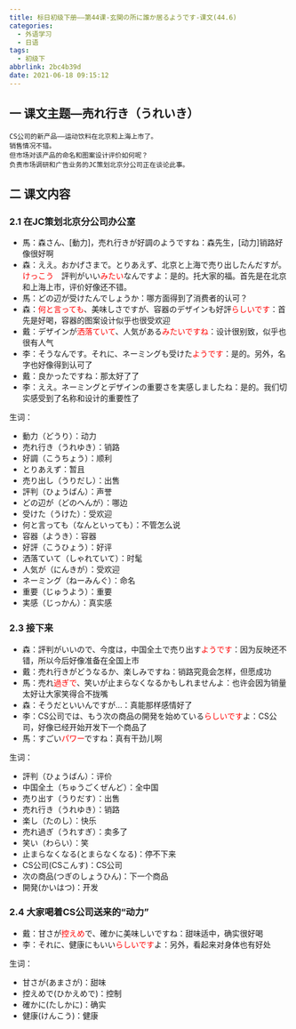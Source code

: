 ```yaml
---
title: 标日初级下册——第44课-玄関の所に誰か居るようです-课文(44.6)
categories:
  - 外语学习
  - 日语
tags:
  - 初级下
abbrlink: 2bc4b39d
date: 2021-06-18 09:15:12
---
```

## 一 课文主题—売れ行き（うれいき）

```
CS公司的新产品——运动饮料在北京和上海上市了。
销售情况不错。
但市场对该产品的命名和图案设计评价如何呢？
负责市场调研和广告业务的JC策划北京分公司正在谈论此事。
```

<!--more-->

## 二 课文内容

### 2.1 在JC策划北京分公司办公室

* 馬：森さん、[動力]，売れ行きが好調のようですね：森先生，[动力]销路好像很好啊
* 森：ええ。おかげさまで。とりあえず、北京と上海で売り出したんだすが。<font color=red>けっこう</font>　評判がいい<font color=red>みたい</font>なんですよ：是的。托大家的福。首先是在北京和上海上市，评价好像还不错。
* 馬：どの辺が受けたんでしょうか：哪方面得到了消费者的认可？
* 森：<font color=red>何と言っても</font>、美味しさですが、容器のデザインも好評<font color=red>らしいです</font>：首先是好喝，容器的图案设计似乎也很受欢迎
* 戴：デザインが<font color=red>洒落ていて</font>、人気がある<font color=red>みたいですね</font>：设计很别致，似乎也很有人气
* 李：そうなんです。それに、ネーミングも受けた<font color=red>ようです</font>：是的。另外，名字也好像得到认可了
* 戴：良かったですね：那太好了了
* 李：ええ。ネーミングとデザインの重要さを実感しましたね：是的。我们切实感受到了名称和设计的重要性了

生词：

* 動力（どうり）：动力
* 売れ行き（うれゆき）：销路
* 好調（こうちょう）：顺利
* とりあえず：暂且
* 売り出し（うりだし）：出售
* 評判（ひょうばん）：声誉
* どの辺が（どのへんが）：哪边
* 受けた（うけた）：受欢迎
* 何と言っても（なんといっても）：不管怎么说
* 容器（ようき）：容器
* 好評（こうひょう）：好评
* 洒落ていて（しゃれていて）：时髦
* 人気が（にんきが）：受欢迎
* ネーミング（ねーみんぐ）：命名
* 重要（じゅうよう）：重要
* 実感（じっかん）：真实感

### 2.3 接下来

* 森：評判がいいので、今度は，中国全土で売り出す<font color=red>ようです</font>：因为反映还不错，所以今后好像准备在全国上市
* 戴：売れ行きがどうなるか、楽しみですね：销路究竟会怎样，但愿成功
* 馬：売れ<font color=red>過ぎで</font>、笑いが止まらなくなるかもしれませんよ：也许会因为销量太好让大家笑得合不拢嘴
* 森：そうだといいんですが...：真能那样感情好了
* 李：CS公司では、もう次の商品の開発を始めている<font color=red>らしいです</font>よ：CS公司，好像已经开始开发下一个商品了
* 馬：すごい<font color=red>パワー</font>ですね：真有干劲儿啊

生词：

* 評判（ひょうばん）：评价
* 中国全土（ちゅうごくぜんど）：全中国
* 売り出す（うりだす）：出售
* 売れ行き（うれゆき）：销路
* 楽し（たのし）：快乐
* 売れ過ぎ（うれすぎ）：卖多了
* 笑い（わらい）：笑
* 止まらなくなる(とまらなくなる)：停不下来
* CS公司(CSこんす)：CS公司
* 次の商品(つぎのしょうひん)：下一个商品
* 開発(かいはつ)：开发

### 2.4 大家喝着CS公司送来的“动力”

* 戴：甘さが<font color=red>控えめ</font>で、確かに美味しいですね：甜味适中，确实很好喝
* 李：それに、健康にもいい<font color=red>らしいです</font>よ：另外，看起来对身体也有好处

生词：

* 甘さが(あまさが)：甜味
* 控えめで(ひかえめで)：控制
* 確かに(たしかに)：确实
* 健康(けんこう)：健康
